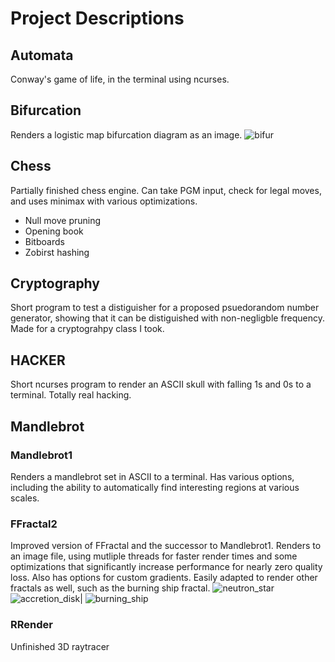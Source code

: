# Project Descriptions
## Automata
Conway's game of life, in the terminal using ncurses.
## Bifurcation
Renders a logistic map bifurcation diagram as an image.
![bifur](https://github.com/user-attachments/assets/9b291851-2453-416c-b0fe-8810082fc7af)
## Chess
Partially finished chess engine. Can take PGM input, check for legal moves, and uses minimax with various optimizations.
* Null move pruning
* Opening book
* Bitboards
* Zobirst hashing
## Cryptography
Short program to test a distiguisher for a proposed psuedorandom number generator, showing that it can be distiguished with non-negligble frequency. Made for a cryptograhpy class I took.
## HACKER
Short ncurses program to render an ASCII skull with falling 1s and 0s to a terminal. Totally real hacking.
## Mandlebrot
### Mandlebrot1
Renders a mandlebrot set in ASCII to a terminal. Has various options, including the ability to automatically find interesting regions at various scales.
### FFractal2
Improved version of FFractal and the successor to Mandlebrot1. Renders to an image file, using mutliple threads for faster render times and some optimizations that significantly increase performance for nearly zero quality loss. Also has options for custom gradients.
Easily adapted to render other fractals as well, such as the burning ship fractal.
![neutron_star](https://github.com/user-attachments/assets/e817cdb8-0b1a-43e5-aaf9-54e3c7d2c4dc)
![accretion_disk](https://github.com/user-attachments/assets/f2aed80c-fff9-4652-826e-d20ade0577fe)|
![burning_ship](https://github.com/user-attachments/assets/15f375e6-f33e-438c-896a-d6fba03f3f35)
### RRender
Unfinished 3D raytracer
